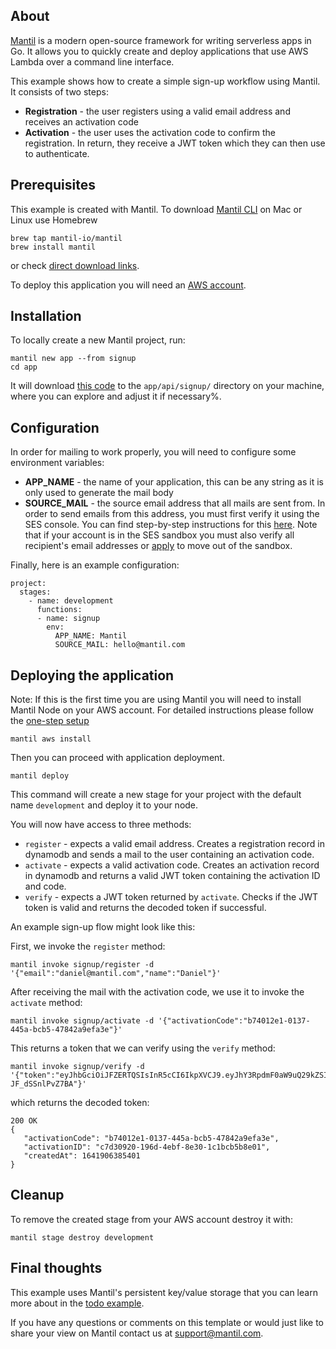 ## About
[Mantil](https://www.mantil.com) is a modern open-source framework for writing serverless apps in Go. It allows you to quickly create and deploy applications that use AWS Lambda over a command line interface. 

This example shows how to create a simple sign-up workflow using Mantil. It consists of two steps:
- **Registration** - the user registers using a valid email address and receives an activation code
- **Activation** - the user uses the activation code to confirm the registration. In return, they receive a JWT token which they can then use to authenticate.

## Prerequisites

This example is created with Mantil. To download [Mantil CLI](https://github.com/mantil-io/mantil#installation) on Mac or Linux use Homebrew 
```
brew tap mantil-io/mantil
brew install mantil
```
or check [direct download links](https://github.com/mantil-io/mantil#installation).

To deploy this application you will need an [AWS account](https://aws.amazon.com/premiumsupport/knowledge-center/create-and-activate-aws-account/).

## Installation

To locally create a new Mantil project, run:
```
mantil new app --from signup
cd app
```
It will download [this code](https://github.com/mantil-io/example-signup/tree/master/api/signup) to the `app/api/signup/` directory on your machine, where you can explore and adjust it if necessary%.

## Configuration

In order for mailing to work properly, you will need to configure some environment variables:
- **APP_NAME** - the name of your application, this can be any string as it is only used to generate the mail body
- **SOURCE_MAIL** - the source email address that all mails are sent from. In order to send emails from this address, you must first verify it using the SES console. You can find step-by-step instructions for this [here](https://aws.amazon.com/getting-started/hands-on/send-an-email/). Note that if your account is in the SES sandbox you must also verify all recipient's email addresses or [apply](https://docs.aws.amazon.com/ses/latest/DeveloperGuide/request-production-access.html) to move out of the sandbox.

Finally, here is an example configuration:
```
project:
  stages:
    - name: development
      functions:
      - name: signup
        env:
          APP_NAME: Mantil
          SOURCE_MAIL: hello@mantil.com
```

## Deploying the application

Note: If this is the first time you are using Mantil you will need to install Mantil Node on your AWS account. For detailed instructions please follow the [one-step setup](https://github.com/mantil-io/mantil/blob/master/docs/getting_started.md#setup)
```
mantil aws install
```
Then you can proceed with application deployment.
```
mantil deploy
```
This command will create a new stage for your project with the default name `development` and deploy it to your node.

You will now have access to three methods:
- `register` - expects a valid email address. Creates a registration record in dynamodb and sends a mail to the user containing an activation code.
- `activate` - expects a valid activation code. Creates an activation record in dynamodb and returns a valid JWT token containing the activation ID and code.
- `verify` - expects a JWT token returned by `activate`. Checks if the JWT token is valid and returns the decoded token if successful.

An example sign-up flow might look like this:

First, we invoke the `register` method:
```
mantil invoke signup/register -d '{"email":"daniel@mantil.com","name":"Daniel"}'
```
After receiving the mail with the activation code, we use it to invoke the `activate` method:
```
mantil invoke signup/activate -d '{"activationCode":"b74012e1-0137-445a-bcb5-47842a9efa3e"}'
```
This returns a token that we can verify using the `verify` method:
```
mantil invoke signup/verify -d '{"token":"eyJhbGciOiJFZERTQSIsInR5cCI6IkpXVCJ9.eyJhY3RpdmF0aW9uQ29kZSI6ImI3NDAxMmUxLTAxMzctNDQ1YS1iY2I1LTQ3ODQyYTllZmEzZSIsImFjdGl2YXRpb25JRCI6ImM3ZDMwOTIwLTE5NmQtNGViZi04ZTMwLTFjMWJjYjViOGUwMSIsImNyZWF0ZWRBdCI6MTY0MTkwNjM4NTQwMSwiaWF0IjoxNjQxOTA2Mzg1LCJleHAiOjE2NzM0NDIzODV9.kgtrAJ4Wm3DkjVdbH_cTm576LsD9GZG8P4zmVbDrCVJSUueIsx_RIJ0oKPSag569D4fzbpz-JF_dSSnlPvZ7BA"}'
```
which returns the decoded token:
```
200 OK
{
   "activationCode": "b74012e1-0137-445a-bcb5-47842a9efa3e",
   "activationID": "c7d30920-196d-4ebf-8e30-1c1bcb5b8e01",
   "createdAt": 1641906385401
}
```

## Cleanup

To remove the created stage from your AWS account destroy it with:
```
mantil stage destroy development
```

## Final thoughts

This example uses Mantil's persistent key/value storage that you can learn more about in the [todo example](https://github.com/mantil-io/example-todo).

If you have any questions or comments on this template or would just like to share your view on Mantil contact us at [support@mantil.com](mailto:support@mantil.com).
